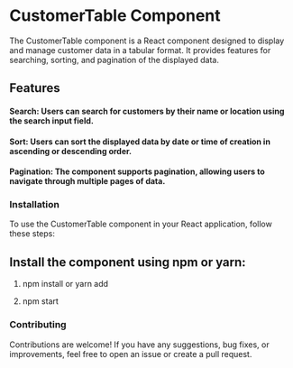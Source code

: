 # CustomerTable Component
The CustomerTable component is a React component designed to display and manage customer data in a tabular format. It provides features for searching, sorting, and pagination of the displayed data.

## Features
  #### Search: Users can search for customers by their name or location using the search input field.
  #### Sort: Users can sort the displayed data by date or time of creation in ascending or descending order.
  #### Pagination: The component supports pagination, allowing users to navigate through multiple pages of data.
### Installation
To use the CustomerTable component in your React application, follow these steps:

## Install the component using npm or yarn:

1) npm install <component-name>
or
yarn add <component-name>

2) npm start
   
### Contributing
Contributions are welcome! If you have any suggestions, bug fixes, or improvements, feel free to open an issue or create a pull request.

